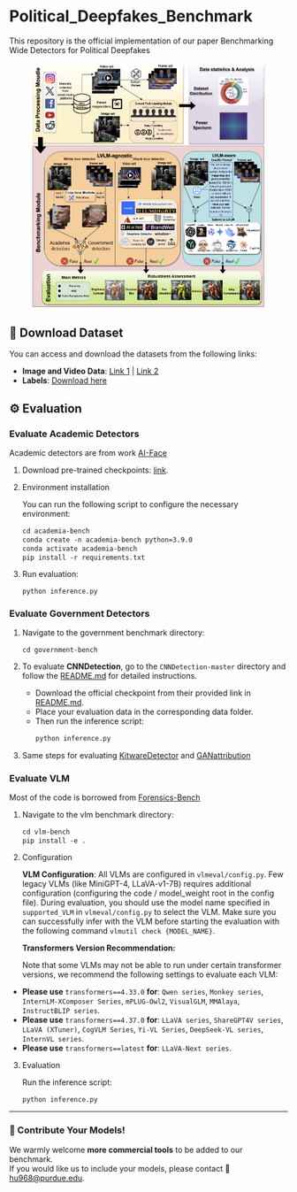 
# Political_Deepfakes_Benchmark

This repository is the official implementation of our paper Benchmarking Wide Detectors for Political Deepfakes

<figure>
  <img src="assets/overview.png" alt="Overview">
</figure>



## 📁 Download Dataset
You can access and download the datasets from the following links:

- **Image and Video Data**: [Link 1](https://purdue0-my.sharepoint.com/:f:/g/personal/lin1785_purdue_edu/EidE546IvUdIsS_3LFCQX3MBGyS6lKtW-XiuHJwnIvpdYw?e=0MVjtJ) | [Link 2](https://purdue0-my.sharepoint.com/:f:/g/personal/lin1785_purdue_edu/EpQPBynMPlJDkdQ05Q-Ej5EBNzoiQIhZgFHLo6cbrnYNMw?e=0pll1P)
- **Labels**: [Download here](https://purdue0-my.sharepoint.com/:f:/g/personal/lin1785_purdue_edu/Er6TieN3CHBMhjqCmJPJ0iEBxieyduxqI8DTpd4IzwUUBA?e=jvuqZY)


## ⚙️ Evaluation

### Evaluate Academic Detectors

Academic detectors are from work [AI-Face](https://github.com/Purdue-M2/AI-Face-FairnessBench)

1. Download pre-trained checkpoints: [link](https://purdue0-my.sharepoint.com/:f:/g/personal/lin1785_purdue_edu/EsNU0g9QQP5Dgf74rgmydfoB-gWRy2zRpqnuE8sONgQ5mw?e=1wvy2j).

2. Environment installation
 
    You can run the following script to configure the necessary environment:

    ```
    cd academia-bench
    conda create -n academia-bench python=3.9.0
    conda activate academia-bench
    pip install -r requirements.txt
    ```

3. Run evaluation:

    ```
    python inference.py
    ```

### Evaluate Government Detectors

1. Navigate to the government benchmark directory:
    ```
    cd government-bench
    ``` 

2. To evaluate **CNNDetection**, go to the `CNNDetection-master` directory and follow the [README.md](government-bench/CNNDetection-master/README.md)
 for detailed instructions.

   - Download the official checkpoint from their provided link in [README.md](government-bench/CNNDetection-master/README.md).  
   - Place your evaluation data in the corresponding data folder.  
   - Then run the inference script:
     ```bash
     python inference.py
     ```

3. Same steps for evaluating [KitwareDetector](government-bench/generated-image-detection-main/README.md) and [GANattribution](government-bench/ganattribution-master/README.MD)

### Evaluate VLM 

Most of the code is borrowed from [Forensics-Bench](https://arxiv.org/abs/2503.15024)

1. Navigate to the vlm benchmark directory:
    ```
    cd vlm-bench
    pip install -e .
    ``` 

2. Configuration

    **VLM Configuration**: All VLMs are configured in `vlmeval/config.py`. Few legacy VLMs (like MiniGPT-4, LLaVA-v1-7B) requires additional configuration (configuring the code / model_weight root in the config file). During evaluation, you should use the model name specified in `supported_VLM` in `vlmeval/config.py` to select the VLM. Make sure you can successfully infer with the VLM before starting the evaluation with the following command `vlmutil check {MODEL_NAME}`.

    **Transformers Version Recommendation:**

    Note that some VLMs may not be able to run under certain transformer versions, we recommend the following settings to evaluate each VLM:

  - **Please use** `transformers==4.33.0` **for**: `Qwen series`, `Monkey series`, `InternLM-XComposer Series`, `mPLUG-Owl2`, `VisualGLM`, `MMAlaya`, `InstructBLIP series`.
  - **Please use** `transformers==4.37.0` **for**: `LLaVA series`, `ShareGPT4V series`, `LLaVA (XTuner)`, `CogVLM Series`, `Yi-VL Series`, `DeepSeek-VL series`, `InternVL series`.
  - **Please use** `transformers==latest` **for**: `LLaVA-Next series`.

3. Evaluation

    Run the inference script:
    ```
    python inference.py
    ```

---

### 🌟 Contribute Your Models!

We warmly welcome **more commercial tools** to be added to our benchmark.  
If you would like us to include your models, please contact 📧 [hu968@purdue.edu](mailto:hu968@purdue.edu).  


